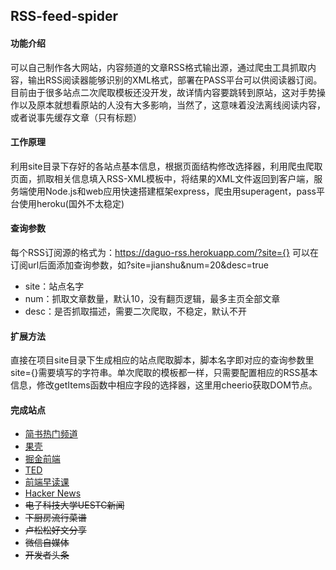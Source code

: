 ## RSS-feed-spider

#### 功能介绍
可以自己制作各大网站，内容频道的文章RSS格式输出源，通过爬虫工具抓取内容，输出RSS阅读器能够识别的XML格式，部署在PASS平台可以供阅读器订阅。目前由于很多站点二次爬取模板还没开发，故详情内容要跳转到原站，这对手势操作以及原本就想看原站的人没有大多影响，当然了，这意味着没法离线阅读内容，或者说事先缓存文章（只有标题）

#### 工作原理
利用site目录下存好的各站点基本信息，根据页面结构修改选择器，利用爬虫爬取页面，抓取相关信息填入RSS-XML模板中，将结果的XML文件返回到客户端，服务端使用Node.js和web应用快速搭建框架express，爬虫用superagent，pass平台使用heroku(国外不太稳定)

#### 查询参数
每个RSS订阅源的格式为：https://daguo-rss.herokuapp.com/?site={}
可以在订阅url后面添加查询参数，如?site=jianshu&num=20&desc=true

- site：站点名字  
- num：抓取文章数量，默认10，没有翻页逻辑，最多主页全部文章  
- desc：是否抓取描述，需要二次爬取，不稳定，默认不开

#### 扩展方法
直接在项目site目录下生成相应的站点爬取脚本，脚本名字即对应的查询参数里site={}需要填写的字符串。单次爬取的模板都一样，只需要配置相应的RSS基本信息，修改getItems函数中相应字段的选择器，这里用cheerio获取DOM节点。

#### 完成站点
- [简书热门频道](https://daguo-rss.herokuapp.com/?site=jianshu)
- [果壳](https://daguo-rss.herokuapp.com/?site=guoke)
- [掘金前端](https://daguo-rss.herokuapp.com/?site=juejin)
- [TED](https://daguo-rss.herokuapp.com/?site=ted)
- [前端早读课](https://daguo-rss.herokuapp.com/?site=zaoduke)
- [Hacker News](https://daguo-rss.herokuapp.com/?site=hacker)
- ~~电子科技大学UESTC新闻~~
- ~~下厨房流行菜谱~~
- ~~卢松松好文分享~~
- ~~微信自媒体~~
- ~~开发者头条~~